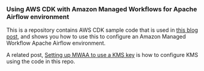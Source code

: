 ### Using AWS CDK with Amazon Managed Workflows for Apache Airflow environment

This is a repository contains AWS CDK sample code that is used in [this blog post](https://aws-oss.beachgeek.co.uk/ft), and shows you how to use this to configure an Amazon Managed Workflow Apache Airflow environment.

A related post, [Setting up MWAA to use a KMS key](https://dev.to/aws/setting-up-mwaa-to-use-a-kms-key-4p6b) is how to configure KMS using the code in this repo. 